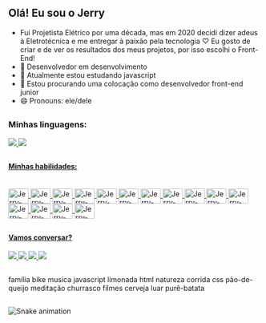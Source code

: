 ## Olá! Eu sou o Jerry
- Fui Projetista Elétrico por uma década, mas em 2020 decidi dizer adeus à Eletrotécnica e me entregar à paixão pela tecnologia ♡
  Eu gosto de criar e de ver os resultados dos meus projetos, por isso escolhi o Front-End!
- 🔭 Desenvolvedor em desenvolvimento
- 🌱 Atualmente estou estudando javascript
- 👯 Estou procurando uma colocação como desenvolvedor front-end junior
- 😄 Pronouns: ele/dele

 ##
 ### Minhas linguagens:
<div>
  <a href="https://github.com/jerry-themachine/jerry-themachine">
  <img heigth="180em" src="https://github-readme-stats.vercel.app/api?username=jerry-themachine&show_icons=true&theme=highcontrast&include_all_commits=true&count_private=true"/>
   <img heigth="180em" src="https://github-readme-stats.vercel.app/api/top-langs/?username=jerry-themachine&layout=compact&langs_count=16&theme=highcontrast"/>
</div>
  
  ##
  #### Minhas habilidades:
    
<div style="display: inline_block"><br>
  <img align="center" alt="Jerry-Linux" height="30" width="40" src="https://cdn.jsdelivr.net/gh/devicons/devicon/icons/linux/linux-original.svg">
  <img align="center" alt="Jerry-Debian" height="30" width="40" src="https://cdn.jsdelivr.net/gh/devicons/devicon/icons/debian/debian-original.svg">
  <img align="center" alt="Jerry-VS-Code" height="30" width="40" src="https://cdn.jsdelivr.net/gh/devicons/devicon/icons/vscode/vscode-original.svg">
  <img align="center" alt="Jerry-Git" height="30" width="40" src="https://cdn.jsdelivr.net/gh/devicons/devicon/icons/git/git-original.svg">  
  <img align="center" alt="Jerry-Mysql" height="30" width="40" src="https://cdn.jsdelivr.net/gh/devicons/devicon/icons/mysql/mysql-original.svg">
  <img align="center" alt="Jerry-Postgresql" height="30" width="40" src="https://cdn.jsdelivr.net/gh/devicons/devicon/icons/postgresql/postgresql-original.svg">
  <img align="center" alt="Jerry-Tomcat" height="30" width="40" src="https://cdn.jsdelivr.net/gh/devicons/devicon/icons/tomcat/tomcat-original.svg">
  <img align="center" alt="Jerry-Java" height="30" width="40" src="https://cdn.jsdelivr.net/gh/devicons/devicon/icons/java/java-original.svg">
  <img align="center" alt="Jerry-Js" height="30" width="40" src="https://cdn.jsdelivr.net/gh/devicons/devicon/icons/javascript/javascript-original.svg">
  <img align="center" alt="Jerry-HTML" height="30" width="40" src="https://cdn.jsdelivr.net/gh/devicons/devicon/icons/html5/html5-original.svg">
  <img align="center" alt="Jerry-CSS" height="30" width="40" src="https://cdn.jsdelivr.net/gh/devicons/devicon/icons/css3/css3-original.svg">
  <img align="center" alt="Jerry-Gimp" height="30" width="40" src="https://cdn.jsdelivr.net/gh/devicons/devicon/icons/gimp/gimp-original.svg">
  <img align="center" alt="Jerry-Bootstrap" height="30" width="40" src="https://cdn.jsdelivr.net/gh/devicons/devicon/icons/bootstrap/bootstrap-original.svg">
  <img align="center" alt="Jerry-Node.js" height="30" width="40" src="https://cdn.jsdelivr.net/gh/devicons/devicon/icons/nodejs/nodejs-original.svg">
  <img align="center" alt="Jerry-Jquery" height="30" width="40" src="https://cdn.jsdelivr.net/gh/devicons/devicon/icons/jquery/jquery-original.svg"> 
</div>
  
  ##
  #### Vamos conversar?
  
<div>
  <a href="https://www.instagram.com/je.rr.y_33" alt="Instagram" target="_blank">
  <img src="https://img.shields.io/badge/-Instagram-DF0174?style=for-the-badge&labelColor=DF0174&logo=instagram&logoColor=white&link=https://www.instagram.com/USERNAME">
</a>
  
  <a href="https://www.linkedin.com/feed/" alt="Linkedin" target="_blank">
  <img src="https://img.shields.io/badge/-Linkedin-01A9DB?style=for-the-badge&labelColor=DF0174?&logo=linkedin&logoColor=white&link=https://www.linkedin.com/Jerry William">
</a>
  
  <a href="mailto:wilguepardo@gmail.com" alt="Gmail" target="_blank">
  <img src="https://img.shields.io/badge/-Gmail-DF0101?style=for-the-badge&labelColor=DF0174?&logo=gmail&logoColor=white&link=https://www.gmail.com/USERNAME">
</a>
  
  <a href="https://t.me/jerry_will" alt="Telegram" target="_blank">
  <img src="https://img.shields.io/badge/-Telegram-01A9DB?style=for-the-badge&labelColor=DF0174?&logo=telegram&logoColor=white&link=https://www.telegram.com/Jerry William">
</a>
 
</div>
  
  ##
  família bike musica javascript limonada html natureza corrida css pão-de-queijo meditação churrasco filmes cerveja luar purê-batata
  
  ##
  
  ![Snake animation](https://github.com/jerry-themachine/jerry-themachine/blob/output/github-contribution-grid-snake.svg)
